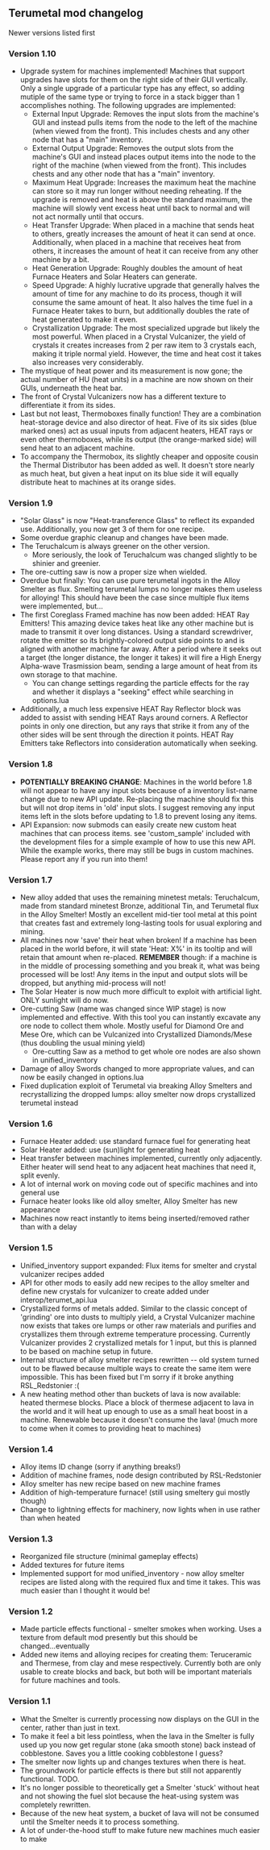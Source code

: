 ## Terumetal mod changelog
Newer versions listed first

### Version 1.10
* Upgrade system for machines implemented! Machines that support upgrades have slots for them on the right side of their GUI vertically. Only a single upgrade of a particular type has any effect, so adding mutiple of the same type or trying to force in a stack bigger than 1 accomplishes nothing. The following upgrades are implemented:
    * External Input Upgrade: Removes the input slots from the machine's GUI and instead pulls items from the node to the left of the machine (when viewed from the front). This includes chests and any other node that has a "main" inventory.
    * External Output Upgrade: Removes the output slots from the machine's GUI and instead places output items into the node to the right of the machine (when viewed from the front). This includes chests and any other node that has a "main" inventory.
    * Maximum Heat Upgrade: Increases the maximum heat the machine can store so it may run longer without needing reheating. If the upgrade is removed and heat is above the standard maximum, the machine will slowly vent excess heat until back to normal and will not act normally until that occurs.
    * Heat Transfer Upgrade: When placed in a machine that sends heat to others, greatly increases the amount of heat it can send at once. Additionally, when placed in a machine that receives heat from others, it increases the amount of heat it can receive from any other machine by a bit.
    * Heat Generation Upgrade: Roughly doubles the amount of heat Furnace Heaters and Solar Heaters can generate.
    * Speed Upgrade: A highly lucrative upgrade that generally halves the amount of time for any machine to do its process, though it will consume the same amount of heat. It also halves the time fuel in a Furnace Heater takes to burn, but additionally doubles the rate of heat generated to make it even.
    * Crystallization Upgrade: The most specialized upgrade but likely the most powerful. When placed in a Crystal Vulcanizer, the yield of crystals it creates increases from 2 per raw item to 3 crystals each, making it triple normal yield. However, the time and heat cost it takes also increases very considerably.
* The mystique of heat power and its measurement is now gone; the actual number of HU (heat units) in a machine are now shown on their GUIs, underneath the heat bar.
* The front of Crystal Vulcanizers now has a different texture to differentiate it from its sides.
* Last but not least, Thermoboxes finally function! They are a combination heat-storage device and also director of heat. Five of its six sides (blue marked ones) act as usual inputs from adjacent heaters, HEAT rays or even other thermoboxes, while its output (the orange-marked side) will send heat to an adjacent machine.
* To accompany the Thermobox, its slightly cheaper and opposite cousin the Thermal Distributor has been added as well. It doesn't store nearly as much heat, but given a heat input on its blue side it will equally distribute heat to machines at its orange sides.

### Version 1.9
* "Solar Glass" is now "Heat-transference Glass" to reflect its expanded use. Additionally, you now get 3 of them for one recipe.
* Some overdue graphic cleanup and changes have been made.
* The Teruchalcum is always greener on the other version.
    * More seriously, the look of Teruchalcum was changed slightly to be shinier and greenier.
* The ore-cutting saw is now a proper size when wielded.
* Overdue but finally: You can use pure terumetal ingots in the Alloy Smelter as flux. Smelting terumetal lumps no longer makes them useless for alloying! This should have been the case since multiple flux items were implemented, but...
* The first Coreglass Framed machine has now been added: HEAT Ray Emitters! This amazing device takes heat like any other machine but is made to transmit it over long distances. Using a standard screwdriver, rotate the emitter so its brightly-colored output side points to and is aligned with another machine far away. After a period where it seeks out a target (the longer distance, the longer it takes) it will fire a High Energy Alpha-wave Trasmission beam, sending a large amount of heat from its own storage to that machine.
    * You can change settings regarding the particle effects for the ray and whether it displays a "seeking" effect while searching in options.lua
* Additionally, a much less expensive HEAT Ray Reflector block was added to assist with sending HEAT Rays around corners. A Reflector points in only one direction, but any rays that strike it from any of the other sides will be sent through the direction it points. HEAT Ray Emitters take Reflectors into consideration automatically when seeking.

### Version 1.8
* **POTENTIALLY BREAKING CHANGE**: Machines in the world before 1.8 will not appear to have any input slots because of a inventory list-name change due to new API update. Re-placing the machine should fix this but will not drop items in 'old' input slots. I suggest removing any input items left in the slots before updating to 1.8 to prevent losing any items.
* API Expansion: now submods can easily create new custom heat machines that can process items. see 'custom_sample' included with the development files for a simple example of how to use this new API. While the example works, there may still be bugs in custom machines. Please report any if you run into them!

### Version 1.7
* New alloy added that uses the remaining minetest metals: Teruchalcum, made from standard minetest Bronze, additional Tin, and Terumetal flux in the Alloy Smelter! Mostly an excellent mid-tier tool metal at this point that creates fast and extremely long-lasting tools for usual exploring and mining.
* All machines now 'save' their heat when broken! If a machine has been placed in the world before, it will state 'Heat: X%' in its tooltip and will retain that amount when re-placed. **REMEMBER** though: if a machine is in the middle of processing something and you break it, what was being processed will be lost! Any items in the input and output slots will be dropped, but anything mid-process will not!
* The Solar Heater is now much more difficult to exploit with artificial light. ONLY sunlight will do now.
* Ore-cutting Saw (name was changed since WIP stage) is now implemented and effective. With this tool you can instantly excavate any ore node to collect them whole. Mostly useful for Diamond Ore and Mese Ore, which can be Vulcanized into Crystallized Diamonds/Mese (thus doubling the usual mining yield)
    * Ore-cutting Saw as a method to get whole ore nodes are also shown in unified_inventory
* Damage of alloy Swords changed to more appropriate values, and can now be easily changed in options.lua
* Fixed duplication exploit of Terumetal via breaking Alloy Smelters and recrystallizing the dropped lumps: alloy smelter now drops crystallized terumetal instead

### Version 1.6
* Furnace Heater added: use standard furnace fuel for generating heat
* Solar Heater added: use (sun)light for generating heat
* Heat transfer between machines implemented, currently only adjacently. Either heater will send heat to any adjacent heat machines that need it, split evenly.
* A lot of internal work on moving code out of specific machines and into general use
* Furnace heater looks like old alloy smelter, Alloy Smelter has new appearance
* Machines now react instantly to items being inserted/removed rather than with a delay

### Version 1.5
* Unified_inventory support expanded: Flux items for smelter and crystal vulcanizer recipes added
* API for other mods to easily add new recipes to the alloy smelter and define new crystals for vulcanizer to create added under interop/terumet_api.lua
* Crystallized forms of metals added. Similar to the classic concept of 'grinding' ore into dusts to multiply yield, a Crystal Vulcanizer machine now exists that takes ore lumps or other raw materials and purifies and crystallizes them through extreme temperature processing. Currently Vulcanizer provides 2 crystallized metals for 1 input, but this is planned to be based on machine setup in future.
* Internal structure of alloy smelter recipes rewritten -- old system turned out to be flawed because multiple ways to create the same item were impossible. This has been fixed but I'm sorry if it broke anything RSL_Redstonier :(
* A new heating method other than buckets of lava is now available: heated thermese blocks. Place a block of thermese adjacent to lava in the world and it will heat up enough to use as a small heat boost in a machine. Renewable because it doesn't consume the lava! (much more to come when it comes to providing heat to machines)

### Version 1.4
* Alloy items ID change (sorry if anything breaks!)
* Addition of machine frames, node design contributed by RSL-Redstonier
* Alloy smelter has new recipe based on new machine frames
* Addition of high-temperature furnace! (still using smeltery gui mostly though)
* Change to lightning effects for machinery, now lights when in use rather than when heated

### Version 1.3
* Reorganized file structure (minimal gameplay effects)
* Added textures for future items
* Implemented support for mod unified_inventory - now alloy smelter recipes are listed along with the required flux and time it takes. This was much easier than I thought it would be!

### Version 1.2
* Made particle effects functional - smelter smokes when working. Uses a texture from default mod presently but this should be changed...eventually
* Added new items and alloying recipes for creating them: Teruceramic and Thermese, from clay and mese respectively. Currently both are only usable to create blocks and back, but both will be important materials for future machines and tools.

### Version 1.1
* What the Smelter is currently processing now displays on the GUI in the center, rather than just in text.
* To make it feel a bit less pointless, when the lava in the Smelter is fully used up you now get regular stone (aka smooth stone) back instead of cobblestone. Saves you a little cooking cobblestone I guess?
* The smelter now lights up and changes textures when there is heat.
* The groundwork for particle effects is there but still not apparently functional. TODO.
* It's no longer possible to theoretically get a Smelter 'stuck' without heat and not showing the fuel slot because the heat-using system was completely rewritten.
* Because of the new heat system, a bucket of lava will not be consumed until the Smelter needs it to process something.
* A lot of under-the-hood stuff to make future new machines much easier to make
